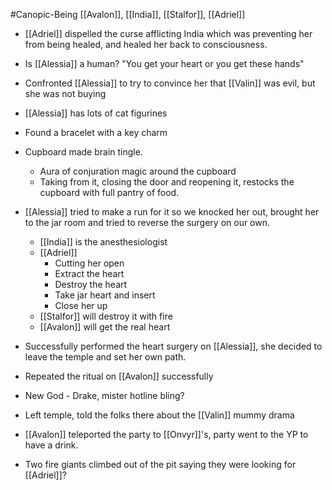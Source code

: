 #Canopic-Being 
[[Avalon]], [[India]], [[Stalfor]], [[Adriel]]

- [[Adriel]] dispelled the curse afflicting India which was preventing her from being healed, and healed her back to consciousness.
- Is [[Alessia]] a human? "You get your heart or you get these hands"

- Confronted [[Alessia]] to try to convince her that [[Valin]] was evil, but she was not buying
- [[Alessia]] has lots of cat figurines
- Found a bracelet with a key charm
- Cupboard made brain tingle.
	- Aura of conjuration magic around the cupboard
	- Taking from it, closing the door and reopening it, restocks the cupboard with full pantry of food. 

- [[Alessia]] tried to make a run for it so we knocked her out, brought her to the jar room and tried to reverse the surgery on our own.
	- [[India]] is the anesthesiologist
	- [[Adriel]] 
		- Cutting her open
		- Extract the heart
		- Destroy the heart
		- Take jar heart and insert
		- Close her up
	- [[Stalfor]] will destroy it with fire
	- [[Avalon]] will get the real heart

- Successfully performed the heart surgery on [[Alessia]], she decided to leave the temple and set her own path.
- Repeated the ritual on [[Avalon]] successfully

- New God - Drake, mister hotline bling?

- Left temple, told the folks there about the [[Valin]] mummy drama

- [[Avalon]] teleported the party to [[Onvyr]]'s, party went to the YP to have a drink.

- Two fire giants climbed out of the pit saying they were looking for [[Adriel]]?

